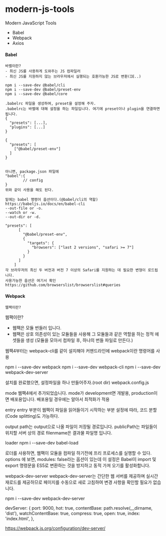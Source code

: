 # modern-js-tools

Modern JavaScript Tools

- Babel
- Webpack
- Axios


#### Babel

```
바벨이란?
- 최신 JS를 사용하게 도와주는 JS 컴파일러
- 최신 JS를 지원하지 않는 브라우저에서 실행되는 호환가능한 JS로 변환(IE..) 

npm i --save-dev @babel/cli
npm i --save-dev @babel/preset-env
npm i --save-dev @babel/core

.babelrc 파일을 생성하여, preset을 설정해 주자.
.babelrc는 바벨에 대해 설정을 하는 파일입니다. 여기에 preset이나 plugin을 연결하면 됩니다.
{
  "presets": [...],
  "plugins": [...]
}

{
  "presets": [
    ["@babel/preset-env"]
  ]
}


아니면, package.json 파일에
"babel":{
		// config
}
위와 같이 사용을 해도 된다.

밑에는 babel 명령어 옵션이다.(@babel/cli의 역할)
https://babeljs.io/docs/en/babel-cli
--out-file or -o.
--watch or -w.
--out-dir or -d.

"presets": [
      [
        "@babel/preset-env",
        {
          "targets": {
            "browsers": ["last 2 versions", "safari >= 7"]
          }
        }
      ]
    ]
각 브라우저의 최신 두 버전과 버전 7 이상의 Safari를 지원하는 데 필요한 변형이 로드됩니다.
사용가능한 옵션은 여기서 확인 https://github.com/browserslist/browserslist#queries

```

#### Webpack
```
웹팩이란?
```

웹팩이란?
- 웹팩은 모듈 번들러 입니다. 
- 웹팩은 상호 의존성이 있는 모듈들을 사용해 그 모듈들과 같은 역할을 하는 정적 에셋들을 생성
(모듈을 모아서 컴파일 후, 하나의 번들 파일로 만든다.)

 웹팩4부터는 webpack-cli를 같이 설치해야 커맨드라인에 webpack이란 명령어를 사용
 
npm i --save-dev webpack
npm i --save-dev webpack-cli
npm i --save-dev webpack-dev-server


설치를 완료했으면, 설정파일을 하나 만들어주자.(root dir)
webpack.config.js


mode
웹팩4에서 추가되었습니다. 
mode가 development면 개발용, production이면 배포용입니다. 
배포용일 경우에는 알아서 최적화가 적용

entry
entry 부분이 웹팩이 파일을 읽어들이기 시작하는 부분
설정에 따라, 코드 분할(Code	splitting)도 가능하다.

output
path는 output으로 나올 파일이 저장될 경로입니다. 
publicPath는 파일들이 위치할 서버 상의 경로
filenmame은 결과물 파일명 입니다.

loader
npm i --save-dev babel-load

로더를 사용하면, 웹팩이 모듈을 컴파일 하기전에 프리 프로세스를 실행할 수 있다.
options 에 보면, modules: false라는 옵션이 있는데
이 설정은 Babel이 import 및 export 명령문을 ES5로 
변환하는 것을 방지하고 동적 가져 오기를 활성화합니다.

webpack-dev-server
webpack-dev-server는 간단한 웹 서버를 제공하며 
실시간 재로드를 제공하므로 페이지를 
수동으로 새로 고침하여 변경 사항을 확인할 필요가 없습니다.

npm i --save-dev webpack-dev-server
 
 devServer: {
         port: 9000,
         hot: true,
         contentBase: path.resolve(__dirname, 'dist'),
         watchContentBase: true,
         compress: true,
         open: true,
         index: 'index.html',
},

https://webpack.js.org/configuration/dev-server/

 
```